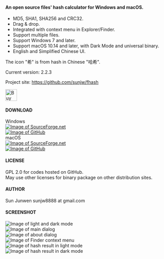#### An open source files' hash calculator for Windows and macOS.
 * MD5, SHA1, SHA256 and CRC32.
 * Drag & drop.
 * Integrated with context menu in Explorer/Finder.
 * Support multiple files.
 * Support Windows 7 and later.
 * Support macOS 10.14 and later, with Dark Mode and universal binary.
 * English and Simplified Chinese UI.

The icon "希" is from hash in Chinese "哈希".   
   
Current version: 2.2.3

Project site: https://github.com/sunjw/fhash

<a href="https://ko-fi.com/Y8Y72L3FZ"><img src="https://cdn.ko-fi.com/cdn/kofi4.png?v=2" alt="Buy Me a Coffee at ko-fi.com" height="36"></a>

#### DOWNLOAD
Windows   
[![Image of SourceForge.net](https://raw.githubusercontent.com/sunjw/fhash/master/doc/sflogo.png)](https://sourceforge.net/projects/fhash/files/2.2.3/win/)   
[![Image of GitHub](https://raw.githubusercontent.com/sunjw/fhash/master/doc/GitHub_Logo_White.png)](https://github.com/sunjw/fhash/releases/tag/2.2.3)   
macOS   
[![Image of SourceForge.net](https://raw.githubusercontent.com/sunjw/fhash/master/doc/sflogo.png)](https://sourceforge.net/projects/fhash/files/2.2.3/macOS/)   
[![Image of GitHub](https://raw.githubusercontent.com/sunjw/fhash/master/doc/GitHub_Logo_White.png)](https://github.com/sunjw/fhash/releases/tag/2.2.3)

#### LICENSE
GPL 2.0 for codes hosted on GitHub.   
May use other licenses for binary package on other distribution sites.

#### AUTHOR
Sun Junwen sunjw8888 at gmail.com

#### SCREENSHOT
![Image of light and dark mode](https://raw.githubusercontent.com/sunjw/fhash/master/doc/mac_bigsur_progress_joint.png)   
![Image of main dialog](https://raw.githubusercontent.com/sunjw/fhash/master/doc/mac_bigsur_start.png)   
![Image of about dialog](https://raw.githubusercontent.com/sunjw/fhash/master/doc/mac_bigsur_about_dark.png)   
![Image of Finder context menu](https://raw.githubusercontent.com/sunjw/fhash/master/doc/mac_bigsur_context_menu.jpg)   
![Image of hash result in light mode](https://raw.githubusercontent.com/sunjw/fhash/master/doc/mac_bigsur_result.png)   
![Image of hash result in dark mode](https://raw.githubusercontent.com/sunjw/fhash/master/doc/mac_bigsur_result_dark.png)   
